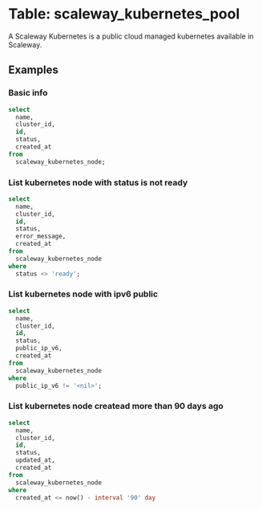 # Table: scaleway_kubernetes_pool

A Scaleway Kubernetes is a public cloud managed kubernetes available in Scaleway.

## Examples

### Basic info

```sql
select
  name,
  cluster_id,
  id,
  status,
  created_at
from
  scaleway_kubernetes_node;
```

### List kubernetes node with status is not ready

```sql
select
  name,
  cluster_id,
  id,
  status,
  error_message,
  created_at
from
  scaleway_kubernetes_node
where
  status <> 'ready';
```

### List kubernetes node with ipv6 public

```sql
select
  name,
  cluster_id,
  id,
  status,
  public_ip_v6,
  created_at
from
  scaleway_kubernetes_node
where
  public_ip_v6 != '<nil>';
```

### List kubernetes node createad more than 90 days ago

```sql
select
  name,
  cluster_id,
  id,
  status,
  updated_at,
  created_at
from
  scaleway_kubernetes_node
where
  created_at <= now() - interval '90' day
```
